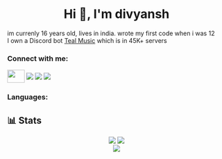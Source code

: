 
<h1 align="center">Hi 👋, I'm divyansh</h1>
<p1>im currenly 16 years old, lives in india. wrote my first code when i was 12</p1><br>
<p1>I own a Discord bot  <a href="https://top.gg/bots/972795104525975622">Teal Music</a> which is in 45K+ servers</p1>


<h3 align="left">Connect with me:</h3>
<p align="left">
<a href="https://twitter.com/x1divyansh" target="blank"><img align="center" src="https://raw.githubusercontent.com/rahuldkjain/github-profile-readme-generator/master/src/images/icons/Social/twitter.svg" height="30" width="40"></a>
<a href="https://instagram.com/divyanshv_" target="blank"><img align="center" src="https://img.shields.io/badge/-@divyanshv_-e84393?style=flat&labelColor=e84393&logo=instagram&logoColor=white"></a>
<a href="https://discord.gg/ss5HmgRxy7" target="blank"><img align="center" src="https://img.shields.io:/discord/808424540177825875"></a>
<a href="mailto:7divyansh@protonmail.com" target="blank"><img align="center" src="https://img.shields.io/badge/-divyansh-c0392b?style=flat&labelColor=c0392b&logo=gmail&logoColor=white" /></a>
</p>

<h3 align="left">Languages:</h3>

## 📊 Stats
<div align="center">
<img src="https://github-readme-streak-stats.herokuapp.com/?user=divyanshxd&count_private=true&theme=transparent">
<img src="https://github-readme-stats.vercel.app/api?username=divyanshxd&show_icons=true&locale=en&theme=transparent&count_private=true">
<br>
<img src="https://github-readme-stats.vercel.app/api/wakatime?username=@divyanshxD&langs_count=10&theme=transparent&hide_title=true">
</div>

